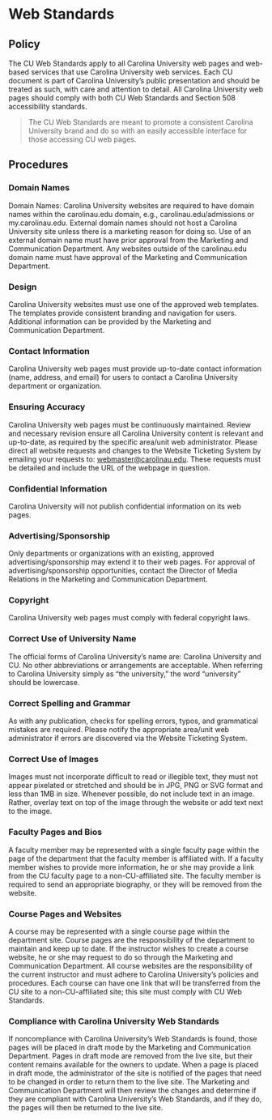# Web Standards
## Policy
The CU Web Standards apply to all Carolina University web pages and web-based services that use Carolina University web services. Each CU document is part of Carolina University’s public presentation and should be treated as such, with care and attention to detail. All Carolina University web pages should comply with both CU Web Standards and Section 508 accessibility standards.

> The CU Web Standards are meant to promote a consistent Carolina University brand and do so with an easily accessible interface for those accessing CU web pages.  

## Procedures
### Domain Names
Domain Names: Carolina University websites are required to have domain names within the carolinau.edu domain, e.g., carolinau.edu/admissions or my.carolinau.edu. External domain names should not host a Carolina University site unless there is a marketing reason for doing so. Use of an external domain name must have prior approval from the Marketing and Communication Department. Any websites outside of the carolinau.edu domain name must have approval of the Marketing and Communication Department.

### Design
Carolina University websites must use one of the approved web templates. The templates provide consistent branding and navigation for users. Additional information can be provided by the Marketing and Communication Department.

### Contact Information
Carolina University web pages must provide up-to-date contact information (name, address, and email) for users to contact a Carolina University department or organization.

### Ensuring Accuracy
Carolina University web pages must be continuously maintained. Review and necessary revision ensure all Carolina University content is relevant and up-to-date, as required by the specific area/unit web administrator. Please direct all website requests and changes to the Website Ticketing System by emailing your requests to: webmaster@carolinau.edu. These requests must be detailed and include the URL of the webpage in question.

### Confidential Information
Carolina University will not publish confidential information on its web pages.

### Advertising/Sponsorship
Only departments or organizations with an existing, approved advertising/sponsorship may extend it to their web pages. For approval of advertising/sponsorship opportunities, contact the Director of Media Relations in the Marketing and Communication Department.

### Copyright
Carolina University web pages must comply with federal copyright laws.

### Correct Use of University Name
The official forms of Carolina University’s name are: Carolina University and CU. No other abbreviations or arrangements are acceptable. When referring to Carolina University simply as “the university,” the word “university” should be lowercase.

### Correct Spelling and Grammar
As with any publication, checks for spelling errors, typos, and grammatical mistakes are required. Please notify the appropriate area/unit web administrator if errors are discovered via the Website Ticketing System.

### Correct Use of Images
Images must not incorporate difficult to read or illegible text, they must not appear pixelated or stretched and should be in JPG, PNG or SVG format and less than 1MB in size. Whenever possible, do not include text in an image. Rather, overlay text on top of the image through the website or add text next to the image.

### Faculty Pages and Bios
A faculty member may be represented with a single faculty page within the page of the department that the faculty member is affiliated with. If a faculty member wishes to provide more information, he or she may provide a link from the CU faculty page to a non-CU-affiliated site. The faculty member is required to send an appropriate biography, or they will be removed from the website.

### Course Pages and Websites
A course may be represented with a single course page within the department site. Course pages are the responsibility of the department to maintain and keep up to date. If the instructor wishes to create a course website, he or she may request to do so through the Marketing and Communication Department. All course websites are the responsibility of the current instructor and must adhere to Carolina University’s policies and procedures. Each course can have one link that will be transferred from the CU site to a non-CU-affiliated site; this site must comply with CU Web Standards.

### Compliance with Carolina University Web Standards
If noncompliance with Carolina University’s Web Standards is found, those pages will be placed in draft mode by the Marketing and Communication Department. Pages in draft mode are removed from the live site, but their content remains available for the owners to update. When a page is placed in draft mode, the administrator of the site is notified of the pages that need to be changed in order to return them to the live site. The Marketing and Communication Department will then review the changes and determine if they are compliant with Carolina University’s Web Standards, and if they do, the pages will then be returned to the live site.
